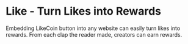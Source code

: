 # Like - Turn Likes into Rewards

Embedding LikeCoin button into any website can easily turn likes into rewards. From each clap the reader made, creators can earn rewards.

